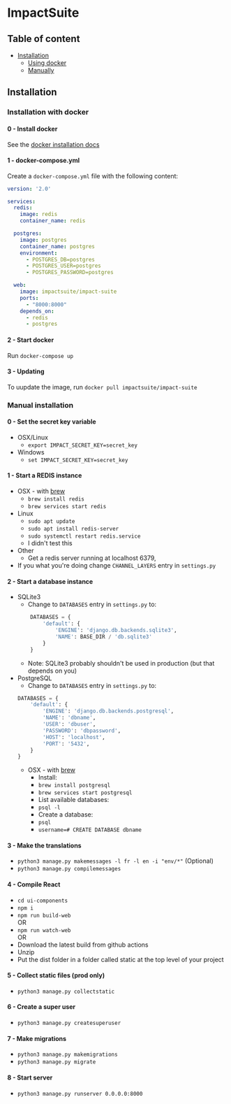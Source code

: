 # ImpactSuite

## Table of content
 - [Installation](#installation) 
   - [Using docker](#installation-with-docker)
   - [Manually](#manual-installation)

## Installation

### Installation with docker

#### 0 - Install docker
See the [docker installation docs](https://docs.docker.com/get-docker/)

#### 1 - docker-compose.yml
Create a `docker-compose.yml` file with the following content:
```yml
version: '2.0'

services:
  redis:
    image: redis
    container_name: redis

  postgres:
    image: postgres
    container_name: postgres
    environment:
      - POSTGRES_DB=postgres
      - POSTGRES_USER=postgres
      - POSTGRES_PASSWORD=postgres

  web:
    image: impactsuite/impact-suite
    ports:
      - "8000:8000"
    depends_on:
      - redis
      - postgres
```

#### 2 - Start docker
Run `docker-compose up`

#### 3 - Updating
To uupdate the image, run `docker pull impactsuite/impact-suite`

### Manual installation

#### 0 - Set the secret key variable
 - OSX/Linux
   - `export IMPACT_SECRET_KEY=secret_key`
 - Windows
   - `set IMPACT_SECRET_KEY=secret_key`

#### 1 - Start a REDIS instance
 - OSX - with [brew](https://brew.sh/)
    - `brew install redis`  
    - `brew services start redis`  
 - Linux
    - `sudo apt update`
    - `sudo apt install redis-server`
    - `sudo systemctl restart redis.service`
    - I didn't test this
 - Other
    - Get a redis server running at localhost 6379,
 - If you what you're doing change `CHANNEL_LAYERS` entry in `settings.py`

#### 2 - Start a database instance
 - SQLite3
    - Change to `DATABASES` entry in `settings.py` to:
    ```py
        DATABASES = {
            'default': {
                'ENGINE': 'django.db.backends.sqlite3',
                'NAME': BASE_DIR / 'db.sqlite3'
            }
        }
    ```
    - Note: SQLite3 probably shouldn't be used in production (but that depends on you)
 - PostgreSQL
   - Change to `DATABASES` entry in `settings.py` to:
    ```py
    DATABASES = {
        'default': {
            'ENGINE': 'django.db.backends.postgresql',
            'NAME': 'dbname',
            'USER': 'dbuser',
            'PASSWORD': 'dbpassword',
            'HOST': 'localhost',
            'PORT': '5432',
        }
    }
    ```
    - OSX - with [brew](https://brew.sh/)
      - Install:
      - `brew install postgresql`
      - `brew services start postgresql`
      - List available databases:
      - `psql -l`
      - Create a database:
      - `psql`
      - `username=# CREATE DATABASE dbname`

#### 3 - Make the translations
 - `python3 manage.py makemessages -l fr -l en -i "env/*"` (Optional)  
 - `python3 manage.py compilemessages`

#### 4 - Compile React
 - `cd ui-components`
 - `npm i`
 - `npm run build-web`  
 OR 
 - `npm run watch-web`  
 OR 
 - Download the latest build from github actions
 - Unzip
 - Put the dist folder in a folder called static at the top level of your project

#### 5 - Collect static files (prod only)
 - `python3 manage.py collectstatic`  

#### 6 - Create a super user
 - `python3 manage.py createsuperuser`

#### 7 - Make migrations
 - `python3 manage.py makemigrations`
 - `python3 manage.py migrate`

#### 8 - Start server
 - `python3 manage.py runserver 0.0.0.0:8000`

